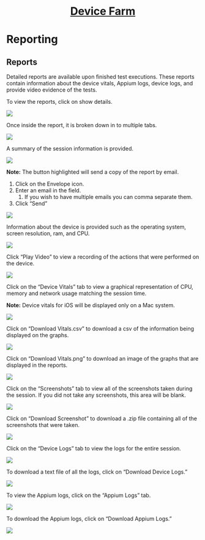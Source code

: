 <h1 style="text-align: center; text-decoration:underline; font-weight: bold;">Device Farm</h1>

# Reporting
## Reports<!-- {docsify-ignore} --> 
Detailed reports are available upon finished test executions. These reports contain information about the device vitals, Appium logs, device logs, and provide video evidence of the tests.

To view the reports, click on show details.

![](../../../_media/_devicefarmimgs/Aspose.Words.a5ba35ee-3494-4720-8f8c-7cedbeae1812.046.png)

Once inside the report, it is broken down in to multiple tabs.

![](../../../_media/_devicefarmimgs/Aspose.Words.a5ba35ee-3494-4720-8f8c-7cedbeae1812.047.png)

A summary of the session information is provided.

![](../../../_media/_devicefarmimgs/Aspose.Words.a5ba35ee-3494-4720-8f8c-7cedbeae1812.048.png)

**Note:** The button highlighted will send a copy of the report by email.

1. Click on the Envelope icon.
1. Enter an email in the field.
   1. If you wish to have multiple emails you can comma separate them.
1. Click “Send”


![](../../../_media/_devicefarmimgs/Aspose.Words.a5ba35ee-3494-4720-8f8c-7cedbeae1812.049.png)

Information about the device is provided such as the operating system, screen resolution, ram, and CPU.

![](../../../_media/_devicefarmimgs/Aspose.Words.a5ba35ee-3494-4720-8f8c-7cedbeae1812.050.png)

Click “Play Video” to view a recording of the actions that were performed on the device.

![](../../../_media/_devicefarmimgs/Aspose.Words.a5ba35ee-3494-4720-8f8c-7cedbeae1812.051.png)

Click on the “Device Vitals” tab to view a graphical representation of CPU, memory and network usage matching the session time.

**Note:** Device vitals for iOS will be displayed only on a Mac system.

![](../../../_media/_devicefarmimgs/Aspose.Words.a5ba35ee-3494-4720-8f8c-7cedbeae1812.052.png) 

Click on “Download Vitals.csv” to download a csv of the information being displayed on the graphs.

![](../../../_media/_devicefarmimgs/Aspose.Words.a5ba35ee-3494-4720-8f8c-7cedbeae1812.053.png)

Click on “Download Vitals.png” to download an image of the graphs that are displayed in the reports.

![](../../../_media/_devicefarmimgs/Aspose.Words.a5ba35ee-3494-4720-8f8c-7cedbeae1812.054.png)

Click on the “Screenshots” tab to view all of the screenshots taken during the session. If you did not take any screenshots, this area will be blank.

![](../../../_media/_devicefarmimgs/Aspose.Words.a5ba35ee-3494-4720-8f8c-7cedbeae1812.055.png)

Click on “Download Screenshot” to download a .zip file containing all of the screenshots that were taken.

![](../../../_media/_devicefarmimgs/Aspose.Words.a5ba35ee-3494-4720-8f8c-7cedbeae1812.056.png)

Click on the “Device Logs” tab to view the logs for the entire session.

![](../../../_media/_devicefarmimgs/Aspose.Words.a5ba35ee-3494-4720-8f8c-7cedbeae1812.057.png)

To download a text file of all the logs, click on “Download Device Logs.”

![](../../../_media/_devicefarmimgs/Aspose.Words.a5ba35ee-3494-4720-8f8c-7cedbeae1812.058.png)

To view the Appium logs, click on the “Appium Logs” tab.

![](../../../_media/_devicefarmimgs/Aspose.Words.a5ba35ee-3494-4720-8f8c-7cedbeae1812.059.png)

To download the Appium logs, click on “Download Appium Logs.”

![](../../../_media/_devicefarmimgs/Aspose.Words.a5ba35ee-3494-4720-8f8c-7cedbeae1812.060.png)
